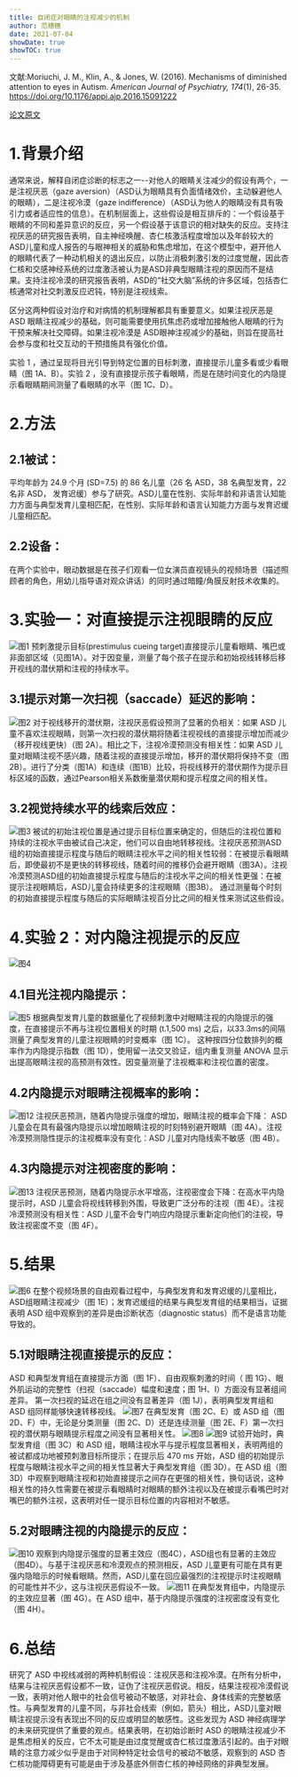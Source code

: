 ```yaml
---
title: 自闭症对眼睛的注视减少的机制
author: 范穗穗
date: 2021-07-04
showDate: true
showTOC: true
---
```

文献:Moriuchi, J. M., Klin, A., & Jones, W. (2016). Mechanisms of diminished attention to eyes in Autism. *American Journal of Psychiatry, 174*(1), 26-35. https://doi.org/10.1176/appi.ajp.2016.15091222

[论文原文](../Source_Files/2021-07-04-FSS2.Pdf)
# 1.背景介绍
通常来说，解释自闭症诊断的标志之一--对他人的眼睛关注减少的假设有两个，一是注视厌恶（gaze aversion）（ASD认为眼睛具有负面情绪效价，主动躲避他人的眼睛），二是注视冷漠（gaze indifference）（ASD认为他人的眼睛没有具有吸引力或者适应性的信息）。在机制层面上，这些假设是相互排斥的：一个假设基于眼睛的不同和差异意识的反应，另一个假设基于该意识的相对缺失的反应。支持注视厌恶的研究报告表明，自主神经唤醒、杏仁核激活程度增加以及年龄较大的ASD儿童和成人报告的与眼神相关的威胁和焦虑增加，在这个模型中，避开他人的眼睛代表了一种动机相关的退出反应，以防止消极刺激引发的过度觉醒，因此杏仁核和交感神经系统的过度激活被认为是ASD非典型眼睛注视的原因而不是结果。支持注视冷漠的研究报告表明，ASD的“社交大脑”系统的许多区域，包括杏仁核通常对社交刺激反应迟钝，特别是注视线索。

区分这两种假设对治疗和对病情的机制理解都具有重要意义。如果注视厌恶是 ASD 眼睛注视减少的基础，则可能需要使用抗焦虑药或增加接触他人眼睛的行为干预来解决社交障碍。如果注视冷漠是 ASD眼神注视减少的基础，则旨在提高社会参与度和社交互动的干预措施具有强化价值。

实验 1 ，通过呈现将目光引导到特定位置的目标刺激，直接提示儿童多看或少看眼睛（图 1A、B）。实验 2 ，没有直接提示孩子看眼睛，而是在随时间变化的内隐提示看眼睛期间测量了看眼睛的水平（图 1C、D）。
# 2.方法
## 2.1被试：
平均年龄为 24.9 个月 (SD=7.5) 的 86 名儿童（26 名 ASD，38 名典型发育，22 名非 ASD， 发育迟缓）参与了研究。ASD儿童在性别、实际年龄和非语言认知能力方面与典型发育儿童相匹配，在性别、实际年龄和语言认知能力方面与发育迟缓儿童相匹配。
## 2.2设备：
在两个实验中，眼动数据是在孩子们观看一位女演员直视镜头的视频场景（描述照顾者的角色，用幼儿指导语对观众讲话）的同时通过暗瞳/角膜反射技术收集的。
# 3.实验一：对直接提示注视眼睛的反应
![图1](../Supporting_Information/2021-07-04-FSS2-Fig1.png)
预刺激提示目标(prestimulus cueing target)直接提示儿童看眼睛、嘴巴或非面部区域（见图1A）。对于因变量，测量了每个孩子在提示和初始视线转移后移开视线的潜伏期和注视的持续水平。
## 3.1提示对第一次扫视（saccade）延迟的影响：
![图2](../Supporting_Information/2021-07-04-FSS2-Fig2.png)
对于视线移开的潜伏期，注视厌恶假设预测了显著的负相关：如果 ASD 儿童不喜欢注视眼睛，则第一次扫视的潜伏期将随着注视视线的直接提示增加而减少（移开视线更快）（图 2A）。相比之下，注视冷漠预测没有相关性：如果 ASD 儿童对眼睛注视不感兴趣，随着注视的直接提示增加，移开的潜伏期将保持不变（图 2B）。进行了分类（图1A）和连续（图1B）比较，将视线移开的潜伏期作为提示目标区域的函数，通过Pearson相关系数衡量潜伏期和提示程度之间的相关性。
## 3.2视觉持续水平的线索后效应：
![图3](../Supporting_Information/2021-07-04-FSS2-Fig3.png)
被试的初始注视位置是通过提示目标位置来确定的，但随后的注视位置和持续的注视水平由被试自己决定，他们可以自由地转移视线。注视厌恶预测ASD 组的初始直接提示程度与随后的眼睛注视水平之间的相关性较弱：在被提示看眼睛后，即使最初不是更快的转移视线，随着时间的推移仍会避开眼睛（图3A）。注视冷漠预测ASD组的初始直接提示程度与随后的注视水平之间的相关性更强：在被提示注视眼睛后，ASD儿童会持续更多的注视眼睛（图3B）。
通过测量每个时刻的初始直接提示程度与随后的实际眼睛注视百分比之间的相关性来测试这些假设。
# 4.实验 2：对内隐注视提示的反应
![图4](../Supporting_Information/2021-07-04-FSS2-Fig4.png)
## 4.1目光注视内隐提示：
![图5](../Supporting_Information/2021-07-04-FSS2-Fig5.png)
根据典型发育儿童的数据量化了视频刺激中对眼睛注视的内隐提示的强度，在直接提示不再与注视位置相关的时期 (t.1,500 ms) 之后，以33.3ms的间隔测量了典型发育的儿童注视眼睛的时变概率（图 1C）。
这种按四分位数排列的概率作为内隐提示指数（图 1D），使用留一法交叉验证，组内重复测量 ANOVA 显示出提高眼睛注视的高预测有效性。因变量测量了注视概率和注视位置的密度。
## 4.2内隐提示对眼睛注视概率的影响：
![图12](../Supporting_Information/2021-07-04-FSS2-Fig12.png)
注视厌恶预测，随着内隐提示强度的增加，眼睛注视的概率会下降： ASD 儿童会在具有最强内隐提示以增加眼睛注视的时刻特别避开眼睛（图 4A）。注视冷漠预测隐性提示的注视概率没有变化：ASD 儿童对内隐线索不敏感（图 4B）。
## 4.3内隐提示对注视密度的影响：
![图13](../Supporting_Information/2021-07-04-FSS2-Fig13.png)
注视厌恶预测，随着内隐提示水平增高，注视密度会下降：在高水平内隐提示时，ASD 儿童会将视线转移到外围，导致更广泛分布的注视（图 4E）。注视冷漠预测没有相关性：ASD 儿童不会专门响应内隐提示重新定向他们的注视，导致注视密度不变（图 4F）。
# 5.结果
![图6](../Supporting_Information/2021-07-04-FSS2-Fig6.png)
在整个视频场景的自由观看过程中，与典型发育和发育迟缓的儿童相比，ASD组眼睛注视减少（图 1E）；发育迟缓组的结果与典型发育组的结果相当，证据表明 ASD 组中观察到的差异是由诊断状态（diagnostic status）而不是语言功能导致的。
## 5.1对眼睛注视直接提示的反应：
ASD 和典型发育组在直接提示方面（图 1F）、自由观察刺激的时间（ 图 1G）、眼外肌运动的完整性（扫视（saccade）幅度和速度；图 1H、I）方面没有显著组间差异。
第一次扫视的延迟在组之间没有显著差异（图 1J），表明典型发育组和 ASD 组同样能够快速转移视线。
![图7](../Supporting_Information/2021-07-04-FSS2-Fig7.png)
在典型发育（图 2C、E）或 ASD 组（图 2D、F）中，无论是分类测量（图 2C、D）还是连续测量（图 2E、F）第一次扫视的潜伏期与眼睛提示程度之间没有显著相关性。
![图8](../Supporting_Information/2021-07-04-FSS2-Fig8.png)
![图9](../Supporting_Information/2021-07-04-FSS2-Fig9.png)
试验开始时，典型发育组（图 3C）和 ASD 组，眼睛注视水平与提示程度显著相关，表明两组的被试都成功地被预刺激目标所提示；在提示后 470 ms 开始，ASD 组的初始提示程度与眼睛注视水平之间的相关性显著大于典型发育组（图 3D）。在 ASD 组（图 3D）中观察到眼睛注视和初始直接提示之间存在更强的相关性，换句话说，这种相关性的持久性需要在被提示看眼睛时对眼睛的额外注视以及在被提示看嘴巴时对嘴巴的额外注视，这表明对任一提示目标位置的内容相对不敏感。
## 5.2对眼睛注视的内隐提示的反应：
![图10](../Supporting_Information/2021-07-04-FSS2-Fig10.png)
观察到内隐提示强度的显著主效应（图4C），ASD组也有显著的主效应（图4D）。与基于注视厌恶和冷漠观点的预测相反，ASD 儿童更有可能在具有更强内隐暗示的时候看眼睛。然而，ASD儿童在回应最强烈的注视提示时注视眼睛的可能性并不少，这与注视厌恶假设不一致。
![图11](../Supporting_Information/2021-07-04-FSS2-Fig11.png)
在典型发育组中，内隐提示的主效应显著（图 4G）。在 ASD 组中，基于内隐提示强度的注视密度没有变化（图 4H）。
# 6.总结
研究了 ASD 中视线减弱的两种机制假设：注视厌恶和注视冷漠。在所有分析中，结果与注视厌恶假设都不一致，证伪了注视厌恶假说。相反，结果注视视冷漠假说一致，表明对他人眼中的社会信号被动不敏感，对非社会、身体线索的完整敏感性。与典型发育的儿童不同，与非社会线索（例如，箭头）相比，ASD儿童对眼睛注视提示没有表现出不同的反应或明显的敏感性。这些发现为 ASD 神经病理学的未来研究提供了重要的观点。结果表明，在初始诊断时 ASD 的眼睛注视减少不是焦虑相关的反应，它不太可能是由过度觉醒或杏仁核过度激活引起的。由于对眼睛的注意力减少似乎是由于对同种特定社会信号的被动不敏感，观察到的 ASD 杏仁核功能障碍更有可能是由于涉及基底外侧杏仁核的神经网络的非典型发展。
